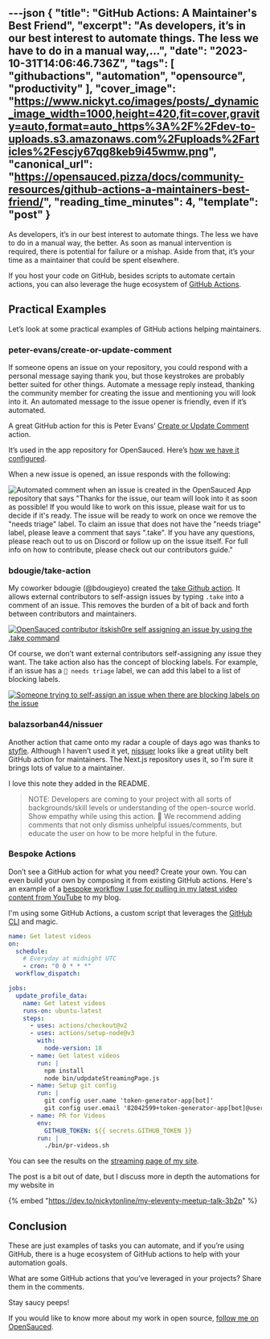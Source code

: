 ---json
{
  "title": "GitHub Actions: A Maintainer's Best Friend",
  "excerpt": "As developers, it’s in our best interest to automate things. The less we have to do in a manual way,...",
  "date": "2023-10-31T14:06:46.736Z",
  "tags": [
    "githubactions",
    "automation",
    "opensource",
    "productivity"
  ],
  "cover_image": "https://www.nickyt.co/images/posts/_dynamic_image_width=1000,height=420,fit=cover,gravity=auto,format=auto_https%3A%2F%2Fdev-to-uploads.s3.amazonaws.com%2Fuploads%2Farticles%2Fescjy67qg8keb9i45wmw.png",
  "canonical_url": "https://opensauced.pizza/docs/community-resources/github-actions-a-maintainers-best-friend/",
  "reading_time_minutes": 4,
  "template": "post"
}
---

As developers, it’s in our best interest to automate things. The less we have to do in a manual way, the better. As soon as manual intervention is required, there is potential for failure or a mishap. Aside from that, it’s your time as a maintainer that could be spent elsewhere.

If you host your code on GitHub, besides scripts to automate certain actions, you can also leverage the huge ecosystem of [GitHub
Actions](https://github.com/features/actions).

## Practical Examples

Let’s look at some practical examples of GitHub actions helping maintainers.

### peter-evans/create-or-update-comment

If someone opens an issue on your repository, you could respond with a personal message saying thank you, but those keystrokes are probably better suited for other things. Automate a message reply instead, thanking the community member for creating the issue and mentioning you will look into it. An automated message to the issue opener is friendly, even if it’s automated.

A great GitHub action for this is Peter Evans’ [Create or Update Comment](https://github.com/peter-evans/create-or-update-comment) action.

It’s used in the app repository for OpenSauced. Here’s [how we have it configured](https://github.com/open-sauced/app/blob/beta/.github/workflows/issue.yml).

When a new issue is opened, an issue responds with the following:

![Automated comment when an issue is created in the OpenSauced App repository that says "Thanks for the issue, our team will look into it as soon as possible! If you would like to work on this issue, please wait for us to decide if it's ready. The issue will be ready to work on once we remove the "needs triage" label. To claim an issue that does not have the "needs triage" label, please leave a comment that says ".take". If you have any questions, please reach out to us on Discord or follow up on the issue itself. For full info on how to contribute, please check out our contributors guide."](https://www.nickyt.co/images/posts/_uploads_articles_y9zucj40s8ub6jiacrl3.png)

### bdougie/take-action

My coworker bdougie (@bdougieyo) created the [take Github action](https://github.com/bdougie/take-action). It allows external contributors to self-assign issues by typing `.take` into a comment of an issue. This removes the burden of a bit of back and forth between contributors and maintainers.

[![OpenSauced contributor itskish0re self assigning an issue by using the .take command](https://www.nickyt.co/images/posts/_uploads_articles_eh9gjzo8aiwleqqr7qhe.png)](https://github.com/open-sauced/app/issues/2017#issuecomment-1785492904)

Of course, we don’t want external contributors self-assigning any issue they want. The take action also has the concept of blocking labels. For example, if an issue has a `👀 needs triage` label, we can add this label to a list of blocking labels.

[![Someone trying to self-assign an issue when there are blocking labels on the issue](https://www.nickyt.co/images/posts/_uploads_articles_w52j0puh47kpgg27clnd.png)](https://github.com/open-sauced/app/issues/1952#issuecomment-1772176129)

### balazsorban44/nissuer

Another action that came onto my radar a couple of days ago was thanks to [styfle](https://twitter.com/styfle). Although I haven’t used it yet, [nissuer](https://github.com/balazsorban44/nissuer) looks like a great utility belt GitHub action for maintainers. The Next.js repository uses it, so I'm sure it brings lots of value to a maintainer.

I love this note they added in the README.

> NOTE: Developers are coming to your project with all sorts of backgrounds/skill levels or understanding of the open-source world. Show empathy while using this action. 💚 We recommend adding comments that not only dismiss unhelpful issues/comments, but educate the user on how to be more helpful in the future.

### Bespoke Actions

Don’t see a GitHub action for what you need? Create your own. You can even build your own by composing it from existing GitHub actions. Here's an example of a [bespoke workflow I use for pulling in my latest video content from YouTube](https://github.com/nickytonline/www.nickyt.co/blob/main/.github/workflows/get-latest-videos.yml) to my blog.

I'm using some GitHub Actions, a custom script that leverages the [GitHub CLI](https://cli.github.com/) and magic.

```yaml
name: Get latest videos
on:
  schedule:
    # Everyday at midnight UTC
    - cron: "0 0 * * *"
  workflow_dispatch:

jobs:
  update_profile_data:
    name: Get latest videos
    runs-on: ubuntu-latest
    steps:
      - uses: actions/checkout@v2
      - uses: actions/setup-node@v3
        with:
          node-version: 18
      - name: Get latest videos
        run: |
          npm install
          node bin/udpdateStreamingPage.js
      - name: Setup git config
        run: |
          git config user.name 'token-generator-app[bot]'
          git config user.email '82042599+token-generator-app[bot]@users.noreply.github.com'
      - name: PR for Videos
        env:
          GITHUB_TOKEN: ${{ secrets.GITHUB_TOKEN }}
        run: |
          ./bin/pr-videos.sh
```

You can see the results on the [streaming page of my site](https://www.nickyt.co/pages/streaming/).

The post is a bit out of date, but I discuss more in depth the automations for my website in

{% embed "https://dev.to/nickytonline/my-eleventy-meetup-talk-3b2p" %}

## Conclusion

These are just examples of tasks you can automate, and if you’re using GitHub, there is a huge ecosystem of GitHub actions to help with your automation goals.

What are some GitHub actions that you’ve leveraged in your projects? Share them in the comments.

Stay saucy peeps!

If you would like to know more about my work in open source, [follow me on OpenSauced](https://oss.fyi/nickytonline).
